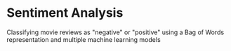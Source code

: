 # Sentiment Analysis

Classifying movie reviews as "negative" or "positive" using a Bag of Words representation and multiple machine learning models
